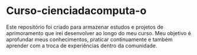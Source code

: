 # Curso-cienciadacomputa-o
Este repositório foi criado para armazenar estudos e projetos de aprimoramento que irei desenvolver ao longo do meu curso. Meu objetivo é aprofundar meus conhecimentos, praticar continuamente e também aprender com a troca de experiências dentro da comunidade.
